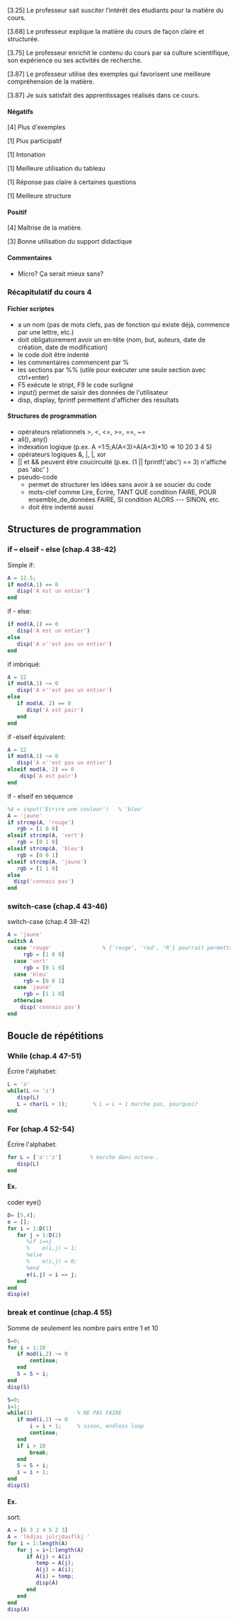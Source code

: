 [3.25] Le professeur sait susciter l’intérêt des étudiants pour la matière du cours.

[3.68] Le professeur explique la matière du cours de façon claire et structurée.

[3.75] Le professeur enrichit le contenu du cours par sa culture scientifique, son expérience ou ses activités de recherche.

[3.87] Le professeur utilise des exemples qui favorisent une meilleure compréhension de la matière.

[3.87] Je suis satisfait des apprentissages réalisés dans ce cours.


#### Négatifs
[4] Plus d'exemples

[1] Plus participatif

[1] Intonation

[1] Meilleure utilisation du tableau

[1] Réponse pas claire à certaines questions

[1] Meilleure structure

#### Positif
[4] Maîtrise de la matière.

[3] Bonne utilisation du support didactique

#### Commentaires
- Micro? Ça serait mieux sans?


### Récapitulatif du cours 4

#### Fichier scriptes

 * a un nom (pas de mots clefs, pas de fonction qui existe déjà, commence par une lettre, etc.)
 * doit obligatoirement avoir un en-tête (nom, but, auteurs, date de création, date de modification)
 * le code doit être indenté
 * les commentaires commencent par %
 * les sections par %% (utile pour exécuter une seule section avec ctrl+enter)
 * F5 exécute le stript, F9 le code surligné
 * input() permet de saisir des données de l'utilisateur
 * disp, display, fprintf permettent d'afficher des résultats

#### Structures de programmation
 * opérateurs relationnels >, <, <=, >=, ==, ~=
 * all(), any()
 * indexation logique (p.ex. A =1:5;A(A<3)=A(A<3)*10 =>    10   20    3    4    5)
 * opérateurs logiques &, |, |, xor
 * || et && peuvent être coucircuité (p.ex.  (1 || fprintf('abc') == 3) n'affiche pas 'abc' )
 * pseudo-code
   * permet de structurer les idées sans avoir à se soucier du code
   * mots-clef comme Lire, Écrire, TANT QUE condition FAIRE, POUR ensemble_de_données FAIRE, SI condition ALORS --- SINON, etc.
   * doit être indenté aussi

## Structures de programmation

### if – elseif - else (chap.4 38-42)


Simple if:
``` Matlab
A = 12.5;
if mod(A,1) == 0
   disp('A est un entier')
end
```

if - else:
``` Matlab
if mod(A,1) == 0
   disp('A est un entier')
else
   disp('A n''est pas un entier')
end
```

if imbriqué:
``` Matlab
A = 12
if mod(A,1) ~= 0
   disp('A n''est pas un entier')
else
   if mod(A, 2) == 0
      disp('A est pair')
   end
end
```

if -elseif équivalent:
``` Matlab
A = 12
if mod(A,1) ~= 0
   disp('A n''est pas un entier')
elseif mod(A, 2) == 0
    disp('A est pair')
end
```

if - elseif en séquence
``` Matlab
%A = input('Écrire une couleur')   % 'bleu'
A = 'jaune'
if strcmp(A, 'rouge')
   rgb = [1 0 0]
elseif strcmp(A, 'vert')
   rgb = [0 1 0]
elseif strcmp(A, 'bleu')
   rgb = [0 0 1]
elseif strcmp(A, 'jaune')
   rgb = [1 1 0]
else
  disp('connais pas')
end
```

### switch-case (chap.4 43-46)

switch-case (chap.4 38-42)
``` Matlab
A = 'jaune'
switch A
  case 'rouge'                % {'rouge', 'red', 'R'} pourrait permettre plusieurs bonne réponses
     rgb = [1 0 0]
  case 'vert'
     rgb = [0 1 0]
  case 'bleu'
     rgb = [0 0 1]
  case 'jaune'
     rgb = [1 1 0]
  otherwise
    disp('connais pas')
end
```

## Boucle de répétitions

### While (chap.4 47-51)
Écrire l'alphabet:
``` Matlab
L = 'a'
while(L <= 'z')
   disp(L)
   L = char(L + 1);        % L = L + 1 marche pas, pourquoi?
end
```

### For (chap.4 52-54)
Écrire l'alphabet:
``` Matlab
for L = ['a':'z']         % marche dans octave..
   disp(L)
end
```

#### Ex.
coder eye()

``` Matlab
D= [5,4];
e = [];
for i = 1:D(1)
   for j = 1:D(2)
      %if i==j
      %    e(i,j) = 1;
      %else
      %    e(i,j) = 0;
      %end
      e(i,j) = i == j;
   end
end
disp(e)
```

### break et continue (chap.4 55)
Somme de seulement les nombre pairs entre 1 et 10

``` Matlab
S=0;
for i = 1:10
   if mod(i,2) ~= 0
       continue;
   end
   S = S + i;
end
disp(S)
```


``` Matlab
S=0;
i=1;
while(1)              % NE PAS FAIRE
   if mod(i,2) ~= 0
       i = i + 1;     % sinon, endless loop
       continue;
   end
   if i > 10
       break;
   end
   S = S + i;
   i = i + 1;
end
disp(S)
```

#### Ex.
sort:
``` Matlab
A = [6 3 2 4 5 2 3]
A = 'lkdjas jolrjdasflkj '
for i = 1:length(A)
   for j = i+1:length(A)
      if A(j) < A(i)
         temp = A(j);
         A(j) = A(i);
         A(i) = temp;
         disp(A)
      end
   end
end
disp(A)
```

